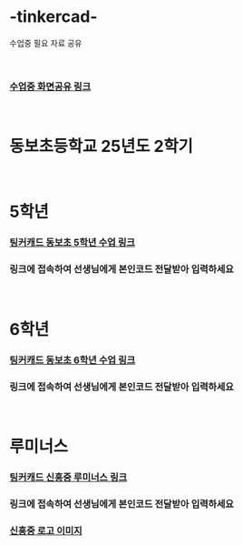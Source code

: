 # -tinkercad-
수업중 필요 자료 공유

<br />

### [수업중 화면공유 링크](rtmp://a.rtmp.youtube.com/live2)

<br />

# 동보초등학교 25년도 2학기

<br />

# 5학년
### [팅커캐드 동보초 5학년 수업 링크](https://www.tinkercad.com/joinclass/2BWCFYCAQ)
### 링크에 접속하여 선생님에게 본인코드 전달받아 입력하세요

<br />

# 6학년
### [팅커캐드 동보초 6학년 수업 링크](https://www.tinkercad.com/joinclass/NJT8KSPDR)
### 링크에 접속하여 선생님에게 본인코드 전달받아 입력하세요

<br />

# 루미너스
### [팅커캐드 신흥중 루미너스 링크](https://www.tinkercad.com/joinclass/5BKIGQSMK)
### 링크에 접속하여 선생님에게 본인코드 전달받아 입력하세요
### [신흥중 로고 이미지](https://drive.google.com/file/d/1T8eeTBTM4GJqJTNuhAOeqdp8WpwlmPSa/view?usp=drive_link)

